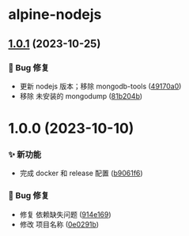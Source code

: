 # alpine-nodejs

## [1.0.1](https://github.com/CaoMeiYouRen/alpine-nodejs/compare/v1.0.0...v1.0.1) (2023-10-25)


### 🐛 Bug 修复

* 更新 nodejs 版本；移除 mongodb-tools ([49170a0](https://github.com/CaoMeiYouRen/alpine-nodejs/commit/49170a0))
* 移除 未安装的 mongodump ([81b204b](https://github.com/CaoMeiYouRen/alpine-nodejs/commit/81b204b))


# 1.0.0 (2023-10-10)


### ✨ 新功能

* 完成 docker 和 release 配置 ([b9061f6](https://github.com/CaoMeiYouRen/alpine-nodejs/commit/b9061f6))


### 🐛 Bug 修复

* 修复 依赖缺失问题 ([914e169](https://github.com/CaoMeiYouRen/alpine-nodejs/commit/914e169))
* 修改 项目名称 ([0e0291b](https://github.com/CaoMeiYouRen/alpine-nodejs/commit/0e0291b))
